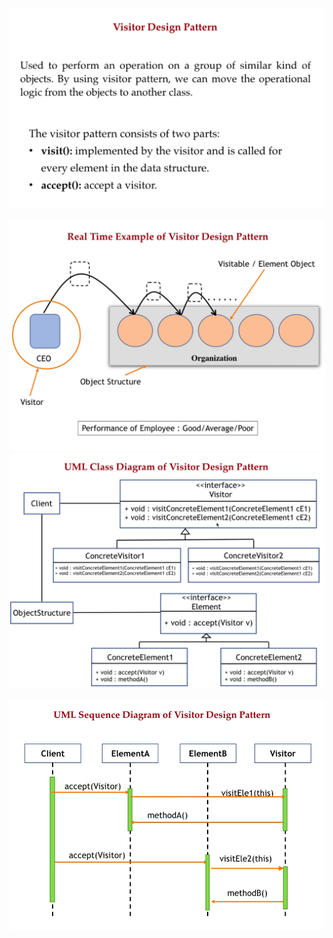 ![1703596890343](image/01-visitor/1703596890343.png)

![1703596958649](image/01-visitor/1703596958649.png)![1703597048646](image/01-visitor/1703597048646.png)

![1703597079189](image/01-visitor/1703597079189.png)
